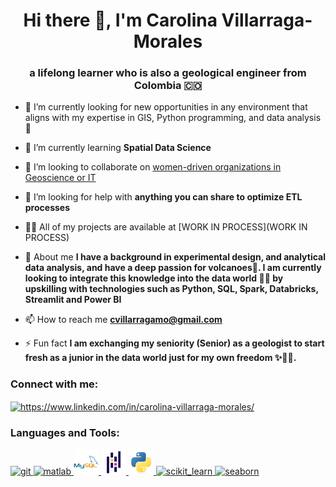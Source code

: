 <h1 align="center">Hi there 👋, I'm Carolina Villarraga-Morales</h1>
<h3 align="center">a lifelong learner who is also a geological engineer from Colombia 🇨🇴</h3>

- 🔭 I’m currently looking for new opportunities in any environment that aligns with my expertise in GIS, Python programming, and data analysis  💚

- 🌱 I’m currently learning **Spatial Data Science**

- 👯 I’m looking to collaborate on [women-driven organizations in Geoscience or IT](https://geolatinas.org)

- 🤝 I’m looking for help with **anything you can share to optimize ETL processes**

- 👨‍💻 All of my projects are available at [WORK IN PROCESS](WORK IN PROCESS)

- 💬 About me **I have a background in experimental design, and analytical data analysis, and have a deep passion for volcanoes🌋. I am currently looking to integrate this knowledge into the data world 👩‍💻 by upskilling with technologies such as Python, SQL, Spark, Databricks, Streamlit and Power BI**

- 📫 How to reach me **cvillarragamo@gmail.com**

- ⚡ Fun fact **I am exchanging my seniority (Senior) as a geologist to start fresh as a junior in the data world just for my own freedom ✨🌟😁.**

<h3 align="left">Connect with me:</h3>
<p align="left">
<a href="https://linkedin.com/in/https://www.linkedin.com/in/carolina-villarraga-morales/" target="blank"><img align="center" src="https://raw.githubusercontent.com/rahuldkjain/github-profile-readme-generator/master/src/images/icons/Social/linked-in-alt.svg" alt="https://www.linkedin.com/in/carolina-villarraga-morales/" height="30" width="40" /></a>
</p>

<h3 align="left">Languages and Tools:</h3>
<p align="left"> <a href="https://git-scm.com/" target="_blank" rel="noreferrer"> <img src="https://www.vectorlogo.zone/logos/git-scm/git-scm-icon.svg" alt="git" width="40" height="40"/> </a> <a href="https://www.mathworks.com/" target="_blank" rel="noreferrer"> <img src="https://upload.wikimedia.org/wikipedia/commons/2/21/Matlab_Logo.png" alt="matlab" width="40" height="40"/> </a> <a href="https://www.mysql.com/" target="_blank" rel="noreferrer"> <img src="https://raw.githubusercontent.com/devicons/devicon/master/icons/mysql/mysql-original-wordmark.svg" alt="mysql" width="40" height="40"/> </a> <a href="https://pandas.pydata.org/" target="_blank" rel="noreferrer"> <img src="https://raw.githubusercontent.com/devicons/devicon/2ae2a900d2f041da66e950e4d48052658d850630/icons/pandas/pandas-original.svg" alt="pandas" width="40" height="40"/> </a> <a href="https://www.python.org" target="_blank" rel="noreferrer"> <img src="https://raw.githubusercontent.com/devicons/devicon/master/icons/python/python-original.svg" alt="python" width="40" height="40"/> </a> <a href="https://scikit-learn.org/" target="_blank" rel="noreferrer"> <img src="https://upload.wikimedia.org/wikipedia/commons/0/05/Scikit_learn_logo_small.svg" alt="scikit_learn" width="40" height="40"/> </a> <a href="https://seaborn.pydata.org/" target="_blank" rel="noreferrer"> <img src="https://seaborn.pydata.org/_images/logo-mark-lightbg.svg" alt="seaborn" width="40" height="40"/> </a> </p>

